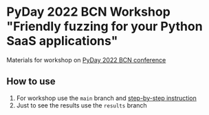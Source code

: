 # PyDay 2022 BCN Workshop "Friendly fuzzing for your Python SaaS applications"

Materials for workshop on [PyDay 2022 BCN conference](https://pybcn.org/events/pyday_bcn/pyday_bcn_2022/)

## How to use
1. For workshop use the `main` branch and [step-by-step instruction](./docs/instruction.md)
1. Just to see the results use the `results` branch
